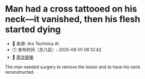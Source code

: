 # Man had a cross tattooed on his neck—it vanished, then his flesh started dying
- 📅 来源: Ars Technica AI
- 🕒 发布时间（东八区）: 2025-08-01 06:12:42
- 🔗 [原文链接](https://arstechnica.com/health/2025/07/mark-of-the-damned-necrotic-ulcer-replaces-mans-cross-tattoo/)

The man needed surgery to remove the lesion and to have his neck reconstructed.